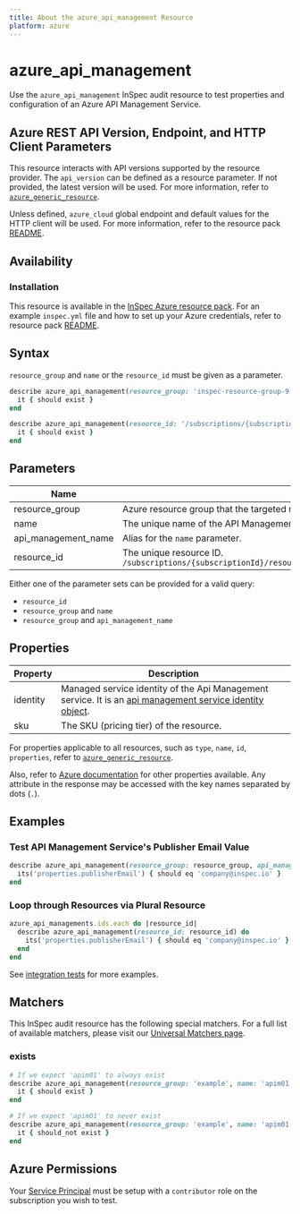 ```yaml
---
title: About the azure_api_management Resource
platform: azure
---
```


# azure_api_management

Use the `azure_api_management` InSpec audit resource to test properties and configuration of an Azure API Management Service.

## Azure REST API Version, Endpoint, and HTTP Client Parameters

This resource interacts with API versions supported by the resource provider.
The `api_version` can be defined as a resource parameter.
If not provided, the latest version will be used.
For more information, refer to [`azure_generic_resource`](azure_generic_resource.md).

Unless defined, `azure_cloud` global endpoint and default values for the HTTP client will be used.
For more information, refer to the resource pack [README](../../README.md).

## Availability

### Installation

This resource is available in the [InSpec Azure resource pack](https://github.com/inspec/inspec-azure). 
For an example `inspec.yml` file and how to set up your Azure credentials, refer to resource pack [README](../../README.md#Service-Principal).

## Syntax

`resource_group` and `name` or the `resource_id` must be given as a parameter.
```ruby
describe azure_api_management(resource_group: 'inspec-resource-group-9', name: 'apim01') do
  it { should exist }
end
```
```ruby
describe azure_api_management(resource_id: '/subscriptions/{subscriptionId}/resourceGroups/{resourceGroup}/providers/Microsoft.ApiManagement/service/{apim01}') do
  it { should exist }
end
```
## Parameters

| Name                           | Description                                                                       |
|--------------------------------|-----------------------------------------------------------------------------------|
| resource_group                 | Azure resource group that the targeted resource resides in. `MyResourceGroup`     |
| name                           | The unique name of the API Management Service. `apim01`                           |
| api_management_name            | Alias for the `name` parameter.                                                    |
| resource_id                    | The unique resource ID. `/subscriptions/{subscriptionId}/resourceGroups/{resourceGroup}/providers/Microsoft.ApiManagement/service/{apim01}` |

Either one of the parameter sets can be provided for a valid query:
- `resource_id`
- `resource_group` and `name`
- `resource_group` and `api_management_name`

## Properties

| Property          | Description |
|-------------------|-------------|
| identity          | Managed service identity of the Api Management service. It is an [api management service identity object](https://docs.microsoft.com/en-us/rest/api/apimanagement/2019-12-01/apimanagementservice/get#apimanagementserviceidentity). |
| sku               | The SKU (pricing tier) of the resource. |

For properties applicable to all resources, such as `type`, `name`, `id`, `properties`, refer to [`azure_generic_resource`](azure_generic_resource.md#properties).

Also, refer to [Azure documentation](https://docs.microsoft.com/en-us/rest/api/apimanagement/2019-12-01/apimanagementservice/get#apimanagementserviceresource) for other properties available. 
Any attribute in the response may be accessed with the key names separated by dots (`.`).

## Examples

### Test API Management Service's Publisher Email Value
```ruby
describe azure_api_management(resource_group: resource_group, api_management_name: api_management_name) do
  its('properties.publisherEmail') { should eq 'company@inspec.io' }
end
```

### Loop through Resources via Plural Resource
```ruby
azure_api_managements.ids.each do |resource_id|
  describe azure_api_management(resource_id: resource_id) do
    its('properties.publisherEmail') { should eq 'company@inspec.io' }
  end
end
```
See [integration tests](../../test/integration/verify/controls/azurerm_api_management.rb) for more examples.

## Matchers

This InSpec audit resource has the following special matchers. For a full list of available matchers, please visit our [Universal Matchers page](https://docs.chef.io/inspec/matchers/).

### exists
```ruby
# If we expect 'apim01' to always exist
describe azure_api_management(resource_group: 'example', name: 'apim01') do
  it { should exist }
end

# If we expect 'apim01' to never exist
describe azure_api_management(resource_group: 'example', name: 'apim01') do
  it { should_not exist }
end
```
## Azure Permissions

Your [Service Principal](https://docs.microsoft.com/en-us/azure/azure-resource-manager/resource-group-create-service-principal-portal) must be setup with a `contributor` role on the subscription you wish to test.

